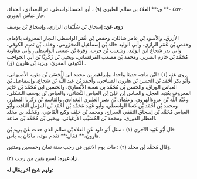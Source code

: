 ٤٥٧٠ -** ق:** العلاء بن سالم الطبري (٩) ، أبو الحسنالواسطي، ثم البغدادي، الحذاء، جار عباس الدوري.

**رَوَى عَن:** إسحاق بْن سُلَيْمان الرازي، وإسحاق بْن يوسف

الأزرق، والأسود بْن عامر شاذان، وحفص بْن عُمَر الواسطي النجار المعروف بالإمام، وحفص بْن عُمَر الرازي، وأبي الوليد خالد بْن إسماعيل المخزومي، وخلف بْن تميم الكوفي، وأبي بدر شجاع ابن الوليد، وشعيب بْن حرب، وقرة بْن عيسى الواسطي، وأبي معاوية مُحَمَّد بْن خازم الضرير، ومحمد بْن مصعب القرقساني، ويحيى بْن زَكَرِيَّا بْن أَبي الحواجب الكوفي المقرئ، ويزيد بْن هارون (ق) .

روى عنه (١) : ابْن ماجه حديثا واحدا، وإبراهيم بن محمد ابن الْحَسَن بْن متويه الأصبهاني، وأَبُو بكر أَحْمَد بْن الحسن بْن هارون الصباحي، وأحمد بْن عَبد اللَّه بْن شجاع، وإسماعيل بْن العباس الوراق، والحسن بْن مُحَمَّد بن شعبة الأَنْصارِيّ، والحسين ابن مُحَمَّد بْن حَاتِم المعروف بعُبَيد العجل، والعباس بْن عَلِيّ بْن العباس النَّسَائي، والعباس بْن يوسف الشكلي، وعَبْد اللَّه بْن عروةالهروي، وعثمان بْن نصر الطبري البغدادي، والقاسم بْن زكريا المطرز، ومحمد بْن أَحْمَد بْن كسا الواسطي، وأبو عُبَيد مُحَمَّد بْن أَحْمَد بْن المؤمل الناقد، وأَبُو العباس مُحَمَّد بْن إسحاق الثقفي السراج، ومحمد بْن خلف وكيع الْقَاضِي، ومُحَمَّد بن مخلد العطار الدوري، ومحمد بْن المُسَيَّب الأرغياني، ويحيى بْن مُحَمَّد بْن صاعد.

قال أَبُو عُبَيد الآجري (١) : سئل أَبُو داود عَنِ العلاء بْن سالم الذي حدث عَنْ يزيد بْن هارون،** فقال:** تقدم موته، ماكان به بأس.

وَقَال مُحَمَّد بْن مخلد (٢) : مات يوم الاثنين في رجب سنة ثمان وخمسين ومئتين.

**زاد غيره:** لسبع بقين من رجب (٣) .

**ولهم شيخ آخر يقال له:**